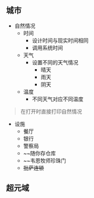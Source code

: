 ## 城市
- 自然情况
	- 时间
		- 设计时间与现实时间相同
		- 调用系统时间 
	- 天气
		- 设置不同的天气情况
			- 晴天
			- 雨天
			- 阴天
	- 温度
		- 不同天气对应不同温度

>在打开时直接打印自然情况

- 设施
	- 餐厅
	- 银行
	- 警察局
	- ~~随你存仓库
	- ~~韦恩牧师珍珠门
	- ~~批萨连锁~~
## 超元域
